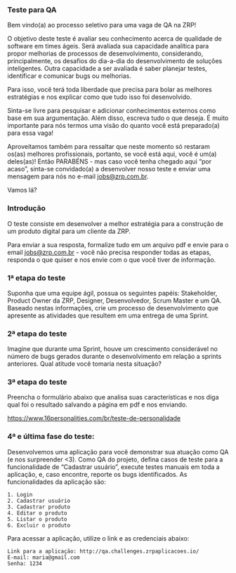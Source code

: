 ### Teste para QA

Bem vindo(a) ao processo seletivo para uma vaga de QA na ZRP!

O objetivo deste teste é avaliar seu conhecimento acerca de qualidade de software em times ágeis. Será avaliada sua capacidade analítica para propor melhorias de processos de desenvolvimento, considerando, principalmente, os desafios do dia-a-dia do desenvolvimento de soluções inteligentes. Outra capacidade a ser avaliada é saber planejar testes, identificar e comunicar bugs ou melhorias.

Para isso, você terá toda liberdade que precisa para bolar as melhores estratégias e nos explicar como que tudo isso foi desenvolvido.

Sinta-se livre para pesquisar e adicionar conhecimentos externos como base em sua argumentação. Além disso, escreva tudo o que deseja. É muito importante para nós termos uma visão do quanto você está preparado(a) para essa vaga!

Aproveitamos também para ressaltar que neste momento só restaram os(as) melhores profissionais, portanto, se você está aqui, você é um(a) deles(as)! Então PARABÉNS - mas caso você tenha chegado aqui “por acaso”, sinta-se convidado(a) a desenvolver nosso teste e enviar uma mensagem para nós no e-mail jobs@zrp.com.br.

Vamos lá?

### Introdução

O teste consiste em desenvolver a melhor estratégia para a construção de um produto digital para um cliente da ZRP.

Para enviar a sua resposta, formalize tudo em um arquivo pdf e envie para o email jobs@zrp.com.br - você não precisa responder todas as etapas, responda o que quiser e nos envie com o que você tiver de informação.

### 1ª etapa do teste

Suponha que uma equipe ágil, possua os seguintes papéis: Stakeholder, Product Owner da ZRP, Designer, Desenvolvedor, Scrum Master e um QA. Baseado nestas informações, crie um processo de desenvolvimento que apresente as atividades que resultem em uma entrega de uma Sprint.

### 2ª etapa do teste

Imagine que durante uma Sprint, houve um crescimento considerável no número de bugs gerados durante o desenvolvimento em relação a sprints anteriores. Qual atitude você tomaria nesta situação?

### 3ª etapa do teste

Preencha o formulário abaixo que analisa suas características e nos diga qual foi o resultado salvando a página em pdf e nos enviando.

<https://www.16personalities.com/br/teste-de-personalidade>

### 4ª e última fase do teste:

Desenvolvemos  uma aplicação para você demonstrar sua atuação como QA (e nos surpreender <3). Como QA do projeto, defina casos de teste para a funcionalidade de “Cadastrar usuário”, execute testes manuais em toda a aplicação, e, caso encontre, reporte os bugs identificados. As funcionalidades da aplicação são:

    1. Login
    2. Cadastrar usuário
    3. Cadastrar produto
    4. Editar o produto
    5. Listar o produto
    6. Excluir o produto

Para acessar a aplicação, utilize o link e as credenciais abaixo:

    Link para a aplicação: http://qa.challenges.zrpaplicacoes.io/
    E-mail: maria@gmail.com
    Senha: 1234
